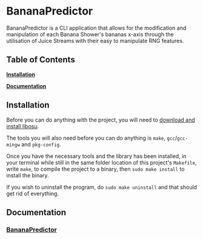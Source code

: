 # BananaPredictor

BananaPredictor is a CLI application that allows for the modification and manipulation of each Banana Shower's bananas x-axis through the utilisation of Juice Streams with their easy to manipulate RNG features.

## Table of Contents

**[Installation](#install)**

**[Documentation](#doc)**

<a name='install'></a>

## Installation

Before you can do anything with the project, you will need to [download and install libosu](https://github.com/K3VRAL/libosu).

The tools you will also need before you can do anything is `make`, `gcc`/`gcc-mingw` and `pkg-config`.

Once you have the necessary tools and the library has been installed, in your terminal while still in the same folder location of this project's `Makefile`, write `make`, to compile the project to a binary, then `sudo make install` to install the binary.

If you wish to uninstall the program, do `sudo make uninstall` and that should get rid of everything.

<a name='doc'></a>

## Documentation

### [BananaPredictor](/doc/BananaPredictor.md)